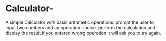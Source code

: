 # Calculator-
A simple Calculator with basic arithmetic operations.
prompt the user to input two numbers and an operation choice.
perform the calculation and display the result.if you entered wrong operation it will ask you 
to try again.
